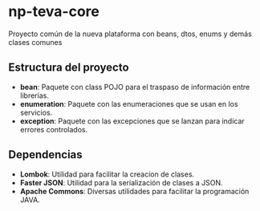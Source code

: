 # np-teva-core
Proyecto común de la nueva plataforma con beans, dtos, enums y demás clases comunes

## Estructura del proyecto

* **bean**: Paquete con class POJO para el traspaso de información entre librerías.
* **enumeration**: Paquete con las enumeraciones que se usan en los servicios.
* **exception**: Paquete con las excepciones que se lanzan para indicar errores controlados.

## Dependencias

* **Lombok**: Utilidad para facilitar la creacíon de clases.
* **Faster JSON**: Utilidad para la serialización de clases a JSON.
* **Apache Commons**: Diversas utilidades para facilitar la programación JAVA.
